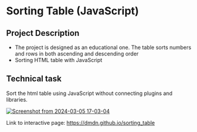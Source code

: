 # Sorting Table (JavaScript)
## Project Description
- The project is designed as an educational one. The table sorts numbers and rows in both ascending and descending order
- Sorting HTML table with JavaScript

## Technical task
Sort the html table using JavaScript without connecting plugins and libraries.

[![Screenshot from 2024-03-05 17-03-04](https://github.com/dmdn/sorting_table/assets/19373990/915ee17e-953c-4367-ad61-3d9ed79212ab)](https://dmdn.github.io/sorting_table)

Link to interactive page: https://dmdn.github.io/sorting_table
